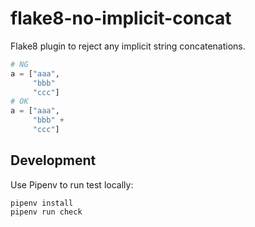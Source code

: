 flake8-no-implicit-concat
=========================


Flake8 plugin to reject any implicit string concatenations.

```python
# NG
a = ["aaa",
     "bbb"
     "ccc"]
# OK
a = ["aaa",
     "bbb" +
     "ccc"]
```

Development
-----------

Use Pipenv to run test locally:


    pipenv install
    pipenv run check
